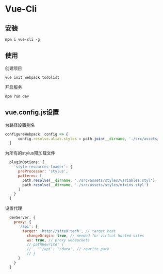 # Vue-Cli
## 安装		

```shell
npm i vue-cli -g
```

## 使用
创建项目
```shell
vue init webpack todolist
```

开启服务
```shell
npm run dev
```

## vue.config.js设置

为路径设置别名

```js
configureWebpack: config => {
      config.resolve.alias.styles = path.join(__dirname, './src/assets/styles')
  }
```

为所有的stylus预加载文件

```js
  pluginOptions: {
    'style-resources-loader': {
      preProcessor: 'stylus',
      patterns: [
        path.resolve(__dirname, './src/assets/styles/variables.styl'),
        path.resolve(__dirname, './src/assets/styles/mixins.styl')
      ]
    }
  }
```

设置代理

```js
  devServer: {
    proxy: {
      '/api': {
        target: 'http://site0.tech', // target host
          changeOrigin: true, // needed for virtual hosted sites
          ws: true, // proxy websockets
          // pathRewrite: {
          //   '^/api': '/data', // rewrite path
          // }
      }
    }
  }
```